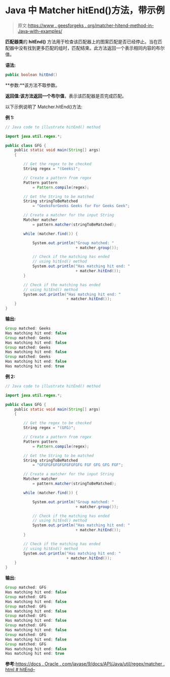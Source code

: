 # Java 中 Matcher hitEnd()方法，带示例

> 原文:[https://www . geesforgeks . org/matcher-hitend-method-in-Java-with-examples/](https://www.geeksforgeeks.org/matcher-hitend-method-in-java-with-examples/)

**匹配器类**的 **hitEnd()** 方法用于检查该匹配器上的图案匹配是否已经停止。当在匹配器中没有找到更多匹配的组时，匹配结束。此方法返回一个表示相同内容的布尔值。

**语法:**

```java
public boolean hitEnd()

```

**参数:**该方法不取参数。

**返回值:**该方法返回一个**布尔值**，表示该匹配器是否完成匹配。

以下示例说明了 Matcher.hitEnd()方法:

**例 1:**

```java
// Java code to illustrate hitEnd() method

import java.util.regex.*;

public class GFG {
    public static void main(String[] args)
    {

        // Get the regex to be checked
        String regex = "(Geeks)";

        // Create a pattern from regex
        Pattern pattern
            = Pattern.compile(regex);

        // Get the String to be matched
        String stringToBeMatched
            = "GeeksForGeeks Geeks for For Geeks Geek";

        // Create a matcher for the input String
        Matcher matcher
            = pattern.matcher(stringToBeMatched);

        while (matcher.find()) {

            System.out.println("Group matched: "
                               + matcher.group());

            // Check if the matching has ended
            // using hitEnd() method
            System.out.println("Has matching hit end: "
                               + matcher.hitEnd());
        }

        // Check if the matching has ended
        // using hitEnd() method
        System.out.println("Has matching hit end: "
                           + matcher.hitEnd());
    }
}
```

**输出:**

```java
Group matched: Geeks
Has matching hit end: false
Group matched: Geeks
Has matching hit end: false
Group matched: Geeks
Has matching hit end: false
Group matched: Geeks
Has matching hit end: false
Has matching hit end: true

```

**例 2:**

```java
// Java code to illustrate hitEnd() method

import java.util.regex.*;

public class GFG {
    public static void main(String[] args)
    {

        // Get the regex to be checked
        String regex = "(GFG)";

        // Create a pattern from regex
        Pattern pattern
            = Pattern.compile(regex);

        // Get the String to be matched
        String stringToBeMatched
            = "GFGFGFGFGFGFGFGFGFG FGF GFG GFG FGF";

        // Create a matcher for the input String
        Matcher matcher
            = pattern.matcher(stringToBeMatched);

        while (matcher.find()) {

            System.out.println("Group matched: "
                               + matcher.group());

            // Check if the matching has ended
            // using hitEnd() method
            System.out.println("Has matching hit end: "
                               + matcher.hitEnd());
        }

        // Check if the matching has ended
        // using hitEnd() method
        System.out.println("Has matching hit end: "
                           + matcher.hitEnd());
    }
}
```

**输出:**

```java
Group matched: GFG
Has matching hit end: false
Group matched: GFG
Has matching hit end: false
Group matched: GFG
Has matching hit end: false
Group matched: GFG
Has matching hit end: false
Group matched: GFG
Has matching hit end: false
Group matched: GFG
Has matching hit end: false
Group matched: GFG
Has matching hit end: false
Has matching hit end: true

```

**参考:**[https://docs . Oracle . com/javase/9/docs/API/Java/util/regex/matcher . html # hitEnd–](https://docs.oracle.com/javase/9/docs/api/java/util/regex/Matcher.html#hitEnd--)
